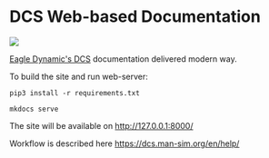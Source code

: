 # DCS Web-based Documentation

![](https://github.com/lord-vesel/dcs-doc/workflows/Build%20DCS%20docs/badge.svg?branch=develop)

<a href="https://www.digitalcombatsimulator.com" target="_blank">Eagle Dynamic's DCS</a> documentation delivered modern way.

To build the site and run web-server:

    pip3 install -r requirements.txt

    mkdocs serve

The site will be available on http://127.0.0.1:8000/

Workflow is described here https://dcs.man-sim.org/en/help/
